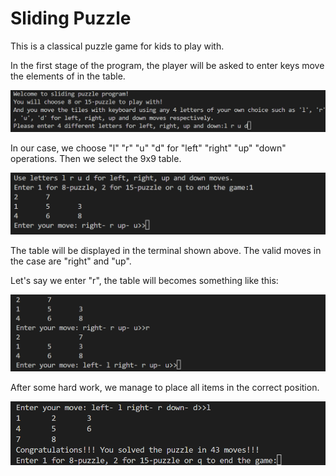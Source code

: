 # Sliding Puzzle
This is a classical puzzle game for kids to play with.

In the first stage of the program, the player will be asked to enter keys move the elements of in the table.

![image](game1.png)

In our case, we choose "l" "r" "u" "d" for "left" "right" "up" "down" operations. Then we select the 9x9 table. 

![image](game2.png)

The table will be displayed in the terminal shown above. The valid moves in the case are "right" and "up".

Let's say we enter "r", the table will becomes something like this:

![image](game3.png)

After some hard work, we manage to place all items in the correct position.

![image](game4.png)
